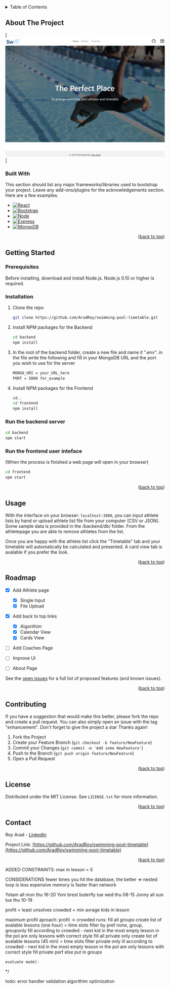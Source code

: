 <!--
[![Contributors][contributors-shield]][contributors-url]
[![Forks][forks-shield]][forks-url]
[![Stargazers][stars-shield]][stars-url]
[![Issues][issues-shield]][issues-url]
[![MIT License][license-shield]][license-url]
[![LinkedIn][linkedin-shield]][linkedin-url]
-->


<!-- PROJECT LOGO -->
<!--
<br />
<div align="center">
  <a href="https://github.com/othneildrew/Best-README-Template">
    <img src="images/logo.png" alt="Logo" width="80" height="80">
  </a>

  <h3 align="center">Best-README-Template</h3>

  <p align="center">
    An awesome README template to jumpstart your projects!
    <br />
    <a href="https://github.com/othneildrew/Best-README-Template"><strong>Explore the docs »</strong></a>
    <br />
    <br />
    <a href="https://github.com/othneildrew/Best-README-Template">View Demo</a>
    ·
    <a href="https://github.com/othneildrew/Best-README-Template/issues">Report Bug</a>
    ·
    <a href="https://github.com/othneildrew/Best-README-Template/issues">Request Feature</a>
  </p>
</div>
-->



<!-- TABLE OF CONTENTS -->
<details>
  <summary>Table of Contents</summary>
  <ol>
    <li>
      <a href="#about-the-project">About The Project</a>
      <ul>
        <li><a href="#built-with">Built With</a></li>
      </ul>
    </li>
    <li>
      <a href="#getting-started">Getting Started</a>
      <ul>
        <li><a href="#prerequisites">Prerequisites</a></li>
        <li><a href="#installation">Installation</a></li>
      </ul>
    </li>
    <li><a href="#usage">Usage</a></li>
    <li><a href="#roadmap">Roadmap</a></li>
    <li><a href="#contributing">Contributing</a></li>
    <li><a href="#license">License</a></li>
    <li><a href="#contact">Contact</a></li>
    <li><a href="#acknowledgments">Acknowledgments</a></li>
  </ol>
</details>



<!-- ABOUT THE PROJECT -->
## About The Project

[![Product Name Screen Shot][product-screenshot]]



### Built With

This section should list any major frameworks/libraries used to bootstrap your project. Leave any add-ons/plugins for the acknowledgements section. Here are a few examples.

* [![React][React.js]][React-url]
* [![Bootstrap][Bootstrap.com]][Bootstrap-url]
* [![Node][Node.js]][Node-url]
* [![Express][Express.js]][Express-url]
* [![MongoDB][Mongo.db]][Mongo-url]


<p align="right">(<a href="#readme-top">back to top</a>)</p>



<!-- GETTING STARTED -->
## Getting Started


### Prerequisites

Before installing, download and install Node.js. Node.js 0.10 or higher is required.

### Installation

1. Clone the repo
   ```sh
   git clone https://github.com/AradRoy/swimming-pool-timetable.git
   ```
2. Install NPM packages for the Backend
   ```sh
   cd backend
   npm install
   ```
3. In the root of the backend folder, create a new file and name it ".env".
   in the file write the following and fill in your MongoDB URL and the port you wish to use for the server
   ```sh
   MONGO_URI = your_URL_here
   PORT = 5000 for_example
   ```
4. Install NPM packages for the Frontend
   ```sh
   cd..
   cd frontend
   npm install
   ```
### Run the backend server
   ```sh
   cd backend
   npm start
   ```
### Run the frontend user inteface
   (When the process is finished a web page will open in your browser)
   ```sh
   cd frontend
   npm start
   ```

<p align="right">(<a href="#readme-top">back to top</a>)</p>



<!-- USAGE EXAMPLES -->
## Usage

With the interface on your browser: `localhost:3000`, 
you can input athlete lists by hand or upload athlete list file from your computer (CSV or JSON).
Some sample data is provided in the /backend/db/ folder.
From the athletepage you are able to remove athletes from the list.

Once you are happy with the athlete list click the "Timetable" tab and your timetable will automatically be calculated
and presented. A card view tab is avalable if you prefer the look.

<p align="right">(<a href="#readme-top">back to top</a>)</p>



<!-- ROADMAP -->
## Roadmap

- [x] Add Athlete page
    - [x] Single Input
    - [x] File Upload
- [x] Add back to top links
    - [x] Algorithim
    - [x] Calendar View
    - [x] Cards View
- [ ] Add Coaches Page
- [ ] Improve UI
- [ ] About Page


See the [open issues](https://github.com/AradRoy/swimming-pool-timetable/issues) for a full list of proposed features (and known issues).

<p align="right">(<a href="#readme-top">back to top</a>)</p>



<!-- CONTRIBUTING -->
## Contributing

If you have a suggestion that would make this better, please fork the repo and create a pull request. You can also simply open an issue with the tag "enhancement".
Don't forget to give the project a star Thanks again!

1. Fork the Project
2. Create your Feature Branch (`git checkout -b feature/NewFeature`)
3. Commit your Changes (`git commit -m 'Add some NewFeature'`)
4. Push to the Branch (`git push origin feature/NewFeature`)
5. Open a Pull Request

<p align="right">(<a href="#readme-top">back to top</a>)</p>



<!-- LICENSE -->
## License

Distributed under the MIT License. See `LICENSE.txt` for more information.

<p align="right">(<a href="#readme-top">back to top</a>)</p>



<!-- CONTACT -->
## Contact

Roy Arad - [LinkedIn](https://www.linkedin.com/in/Roy-Arad/)

Project Link: [https://github.com/AradRoy/swimming-pool-timetable](https://github.com/AradRoy/swimming-pool-timetable)

<p align="right">(<a href="#readme-top">back to top</a>)</p>



<!-- MARKDOWN LINKS & IMAGES -->
<!-- https://www.markdownguide.org/basic-syntax/#reference-style-links -->
[contributors-shield]: https://img.shields.io/github/contributors/othneildrew/Best-README-Template.svg?style=for-the-badge
[contributors-url]: https://github.com/othneildrew/Best-README-Template/graphs/contributors
[forks-shield]: https://img.shields.io/github/forks/othneildrew/Best-README-Template.svg?style=for-the-badge
[forks-url]: https://github.com/othneildrew/Best-README-Template/network/members
[stars-shield]: https://img.shields.io/github/stars/othneildrew/Best-README-Template.svg?style=for-the-badge
[stars-url]: https://github.com/othneildrew/Best-README-Template/stargazers
[issues-shield]: https://img.shields.io/github/issues/othneildrew/Best-README-Template.svg?style=for-the-badge
[issues-url]: https://github.com/othneildrew/Best-README-Template/issues
[license-shield]: https://img.shields.io/github/license/othneildrew/Best-README-Template.svg?style=for-the-badge
[license-url]: https://github.com/othneildrew/Best-README-Template/blob/master/LICENSE.txt
[linkedin-shield]: https://img.shields.io/badge/-LinkedIn-black.svg?style=for-the-badge&logo=linkedin&colorB=555
[linkedin-url]: https://linkedin.com/in/othneildrew
[product-screenshot]: frontend/src/assets/screenshot.jpg
[Node.js]: https://img.shields.io/badge/node.js-6DA55F?style=for-the-badge&logo=node.js&logoColor=white
[Node-url]: https://nodejs.org/en/
[React.js]: https://img.shields.io/badge/React-20232A?style=for-the-badge&logo=react&logoColor=61DAFB
[React-url]: https://reactjs.org/
[Express.js]: https://img.shields.io/badge/express.js-%23404d59.svg?style=for-the-badge&logo=express&logoColor=%2361DAFB
[Express-url]: https://expressjs.com/
[Mongo.db]: https://img.shields.io/badge/MongoDB-%234ea94b.svg?style=for-the-badge&logo=mongodb&logoColor=white
[Mongo-url]: https://www.mongodb.com/cloud/atlas
[Bootstrap.com]: https://img.shields.io/badge/Bootstrap-563D7C?style=for-the-badge&logo=bootstrap&logoColor=white
[Bootstrap-url]: https://getbootstrap.com






ADDED CONSTRAINTS:
max in lesson = 5

CONSIDERATIONS
    fewer times you hit the database, the better => nested loop is less expensive
    memory is faster than network

Yotam   all             mon thu         16-20
Yoni    brest buterfly  tue wed thu     08-15
Jonny   all             sun tue thu     10-19


profit = least unsolves
crowded = min avrage kids in lesson

maximum profit aproach: profit -> crowded
    runs:
        fill all groups
            create list of avalable lessons (one hour) = time slots
            filter by pref none, group, grouponly
            fill according to crowded - next kid in the most empty lesson
                in the pol are only lessons with correct style
        fill all private only
            create list of avalable lessons (45 min) = time slots
            filter private only
                ill according to crowded - next kid in the most empty lesson
                in the pol are only lessons with correct style
        fill private perf else put in groups

    evaluate model:
*/

todo:
error handler
validation
algorithim optimization
